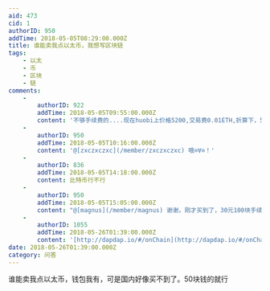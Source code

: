 ```yaml
---
aid: 473
cid: 1
authorID: 950
addTime: 2018-05-05T08:29:00.000Z
title: 谁能卖我点以太币，我想写区块链
tags:
    - 以太
    - 币
    - 区块
    - 链
comments:
    -
        authorID: 922
        addTime: 2018-05-05T09:55:00.000Z
        content: '不够手续费的....现在huobi上价格5200,交易费0.01ETH,折算下，50还不够手续费....'
    -
        authorID: 950
        addTime: 2018-05-05T10:16:00.000Z
        content: '@[zxczxczxc](/member/zxczxczxc) 哦⊙∀⊙！'
    -
        authorID: 836
        addTime: 2018-05-05T14:18:00.000Z
        content: 比特币行不行
    -
        authorID: 950
        addTime: 2018-05-05T15:05:00.000Z
        content: "@[magnus](/member/magnus) 谢谢，刚才买到了，30元100块手续费\U0001F622"
    -
        authorID: 1055
        addTime: 2018-05-26T01:39:00.000Z
        content: '[http://dapdap.io/#/onChain](http://dapdap.io/#/onChain) 自动上链服务了解一下'
date: 2018-05-26T01:39:00.000Z
category: 问答
---
```


谁能卖我点以太币，钱包我有，可是国内好像买不到了。50块钱的就行
